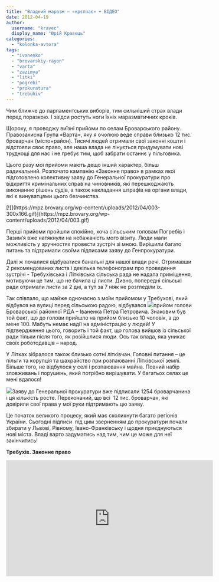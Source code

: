 ```yaml
---
title: "Владний маразм – «крєпчає» + ВІДЕО"
date: 2012-04-19
author: 
  username: "kravec"
  display_name: "Юрій Кравець"
categories: 
  - "kolonka-avtora"
tags: 
  - "ivanenko"
  - "brovarskiy-rayon"
  - "varta"
  - "zazimya"
  - "litki"
  - "pogrebi"
  - "prokuratura"
  - "trebuhiv"
---
```


Чим ближче до парламентських виборів, тим сильніший страх влади перед поразкою. І звідси ростуть ноги їхніх маразматичних кроків.

Щороку, я проводжу виїзні прийоми по селам Броварського району. Правозахисна Група «Варта», яку я очолюю веде справи близько 12 тис. броварчан (місто+район). Тисячі людей отримали свої законні кошти і відстояли своє право, але наша влада не лінується придумувати нові труднощі для нас і не гребує тим, щоб забрати останнє у пільговика.

Цього разу мої прийоми мають дещо інший характер, більш радикальний. Розпочато кампанію «Законне право» в рамках якої підготовлено колективну заяву до Генеральної прокуратури про відкриття кримінальних справ на чиновників, які перешкоджають виконанню рішень судів, а також накладання штрафів на органи влади, які є винуватцями цього безчинства.

<!--more-->[![](https://mpz.brovary.org/wp-content/uploads/2012/04/003-300x166.gif)](https://mpz.brovary.org/wp-content/uploads/2012/04/003.gif)

Перші прийоми пройшли спокійно, хоча сільським головам Погребів і Зазим’я вже натякнули на небажаність мого візиту. Люди мали можливість у зручностях провести зустріч зі мною. Вирішили багато питань та підтримали своїми підписами заяву до Генпрокуратури.

Далі ж почалися відбуватися банальні для нашої влади речі. Отримавши 2 рекомендованих листа і декілька телефонограм про проведення зустрічі - Требухівська і Літківська сільська рада не надала приміщення, мотивуючи це тим, що не бачила ці листи. Дивно, попередні сільські ради отримали листи за 2 дні, а тут за 7 ніяк не розгледіли їх.

Так співпало, що майже одночасно з моїм прийомом у Требухові, який відбувся на вулиці перед сільською радою, відбувався [![](https://mpz.brovary.org/wp-content/uploads/2012/04/009.jpg)](https://mpz.brovary.org/wp-content/uploads/2012/04/009.jpg)прийом голови Броварської районної РДА – Іваненка Петра Петровича. Знаковим був той факт, що до голови прийшло на прийом близько 10 чоловік, а до мене 100. Мабуть немає надії на адміністрацію у людей! У підтвердження цього, говорить і той факт, що голова вийшов із сільської ради тільки після того, як розійшлися люди. Ось так влада, яка уникає своїх роботодавців – народ.

У Літках зібралося також близько сотні літківчан. Головні питання – це пільги та корупція та шахрайство при розпаюванні Літківської землі. Більше того, не відбулося у селі і розпаювання майна. Повний набір зловживань і порушень, який потрібно вирішувати. У багатьох селах це мені вдалося!

[![](https://mpz.brovary.org/wp-content/uploads/2012/04/058.jpg)](https://mpz.brovary.org/wp-content/uploads/2012/04/058.jpg)Заяву до Генеральної прокуратури вже підписали 1254 броварчанина і ця кількість росте. Переконаний, що всі  12 тис. броварчан, які довірили свої права у мої руки підтримають цю заяву.

Це початок великого процесу, який має сколихнути багато регіонів України. Сьогодні підписи  під цим зверненням до прокуратури почали збирати у Львові, Рівному, Івано-Франківську і щодня приєднуються нові міста. Владі варто задуматись над тим, чим це може для неї закінчитись!

**Требухів. Законне право**

<iframe width="560" height="315" src="https://www.youtube.com/embed/_anyJl-FsWI" frameborder="0" allowfullscreen></iframe>
